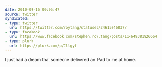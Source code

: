 ```yaml
---
date: 2010-09-16 00:06:47
source: twitter
syndicated:
- type: twitter
  url: https://twitter.com/roytang/statuses/24615946837/
- type: facebook
  url: https://www.facebook.com/stephen.roy.tang/posts/114649381926664
- type: plurk
  url: https://plurk.com/p/7llgyf
---
```


I just had a dream that someone delivered an iPad to me at home.